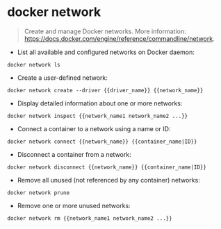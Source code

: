 # docker network

> Create and manage Docker networks.
> More information: <https://docs.docker.com/engine/reference/commandline/network>.

- List all available and configured networks on Docker daemon:

`docker network ls`

- Create a user-defined network:

`docker network create --driver {{driver_name}} {{network_name}}`

- Display detailed information about one or more networks:

`docker network inspect {{network_name1 network_name2 ...}}`

- Connect a container to a network using a name or ID:

`docker network connect {{network_name}} {{container_name|ID}}`

- Disconnect a container from a network:

`docker network disconnect {{network_name}} {{container_name|ID}}`

- Remove all unused (not referenced by any container) networks:

`docker network prune`

- Remove one or more unused networks:

`docker network rm {{network_name1 network_name2 ...}}`
